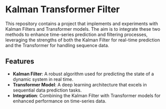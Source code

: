 # Kalman Transformer Filter

This repository contains a project that implements and experiments with Kalman Filters and Transformer models. The aim is to integrate these two methods to enhance time-series prediction and filtering processes, leveraging the strengths of both the Kalman Filter for real-time prediction and the Transformer for handling sequence data.

## Features

- **Kalman Filter**: A robust algorithm used for predicting the state of a dynamic system in real time.
- **Transformer Model**: A deep learning architecture that excels in sequential data prediction tasks.
- **Integration**: Combining the Kalman Filter with Transformer models for enhanced performance on time-series data.
